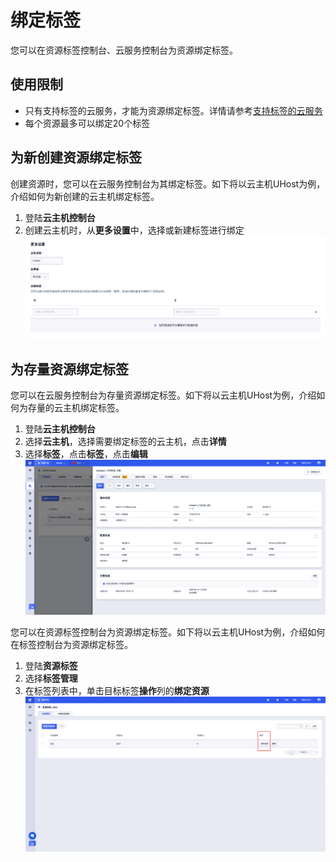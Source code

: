 # 绑定标签
您可以在资源标签控制台、云服务控制台为资源绑定标签。

## 使用限制
* 只有支持标签的云服务，才能为资源绑定标签。详情请参考[支持标签的云服务](/label/SupportedServices.md)
* 每个资源最多可以绑定20个标签

## 为新创建资源绑定标签
创建资源时，您可以在云服务控制台为其绑定标签。如下将以云主机UHost为例，介绍如何为新创建的云主机绑定标签。
1. 登陆**云主机控制台**
2. 创建云主机时，从**更多设置**中，选择或新建标签进行绑定
![创建云主机绑定标签](/images/资源侧绑定标签.png)

## 为存量资源绑定标签
您可以在云服务控制台为存量资源绑定标签。如下将以云主机UHost为例，介绍如何为存量的云主机绑定标签。
1. 登陆**云主机控制台**
2. 选择**云主机**，选择需要绑定标签的云主机，点击**详情**
3. 选择**标签**，点击**标签**，点击**编辑**
![在资源侧为存量资源绑定标签](/images/资源侧为存量资源绑定标签.png)

您可以在资源标签控制台为资源绑定标签。如下将以云主机UHost为例，介绍如何在标签控制台为资源绑定标签。
1. 登陆**资源标签**
2. 选择**标签管理**
3. 在标签列表中，单击目标标签**操作**列的**绑定资源**
![在标签控制台为资源绑定标签](/images/标签侧绑定标签.png)